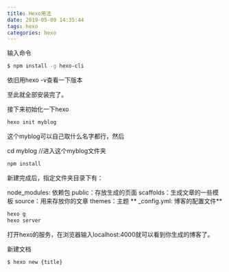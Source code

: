 ```yaml
---
title: Hexo用法
date: 2019-05-09 14:35:44
tags: hexo
categories: hexo
---
```

输入命令

``` bash
$ npm install -g hexo-cli
```

<!---more-->

依旧用hexo -v查看一下版本

至此就全部安装完了。

接下来初始化一下hexo
``` bash
hexo init myblog
```
这个myblog可以自己取什么名字都行，然后

cd myblog //进入这个myblog文件夹
``` bash
npm install
```
新建完成后，指定文件夹目录下有：

node_modules: 依赖包
public：存放生成的页面
scaffolds：生成文章的一些模板
source：用来存放你的文章
themes：主题
** _config.yml: 博客的配置文件**
``` bash
hexo g
hexo server
```
打开hexo的服务，在浏览器输入localhost:4000就可以看到你生成的博客了。

新建文档
```
$ hexo new {title}
```